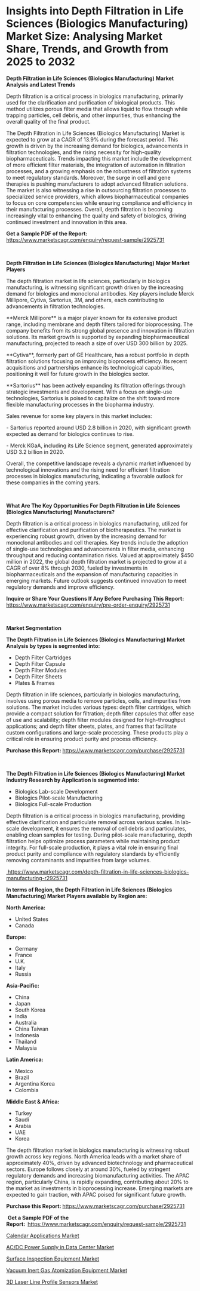 <p><h1>Insights into Depth Filtration in Life Sciences (Biologics Manufacturing) Market Size: Analysing Market Share, Trends, and Growth from 2025 to 2032</h1></p><p><strong>Depth Filtration in Life Sciences (Biologics Manufacturing) Market Analysis and Latest Trends</strong></p>
<p><p>Depth filtration is a critical process in biologics manufacturing, primarily used for the clarification and purification of biological products. This method utilizes porous filter media that allows liquid to flow through while trapping particles, cell debris, and other impurities, thus enhancing the overall quality of the final product. </p><p>The Depth Filtration in Life Sciences (Biologics Manufacturing) Market is expected to grow at a CAGR of 13.9% during the forecast period. This growth is driven by the increasing demand for biologics, advancements in filtration technologies, and the rising necessity for high-quality biopharmaceuticals. Trends impacting this market include the development of more efficient filter materials, the integration of automation in filtration processes, and a growing emphasis on the robustness of filtration systems to meet regulatory standards. Moreover, the surge in cell and gene therapies is pushing manufacturers to adopt advanced filtration solutions. The market is also witnessing a rise in outsourcing filtration processes to specialized service providers, which allows biopharmaceutical companies to focus on core competencies while ensuring compliance and efficiency in their manufacturing processes. Overall, depth filtration is becoming increasingly vital to enhancing the quality and safety of biologics, driving continued investment and innovation in this area.</p></p>
<p><strong>Get a Sample PDF of the Report:&nbsp;</strong> <a href="https://www.marketscagr.com/enquiry/request-sample/2925731?utm_campaign=1944&utm_medium=2&utm_source=Github&utm_content=ia&utm_term=12032025&utm_id=depth-filtration-in-life-sciences-biologics-manufacturing">https://www.marketscagr.com/enquiry/request-sample/2925731</a></p>
<p>&nbsp;</p>
<p><strong>Depth Filtration in Life Sciences (Biologics Manufacturing) Major Market Players</strong></p>
<p><p>The depth filtration market in life sciences, particularly in biologics manufacturing, is witnessing significant growth driven by the increasing demand for biologics and monoclonal antibodies. Key players include Merck Millipore, Cytiva, Sartorius, 3M, and others, each contributing to advancements in filtration technologies.</p><p>**Merck Millipore** is a major player known for its extensive product range, including membrane and depth filters tailored for bioprocessing. The company benefits from its strong global presence and innovation in filtration solutions. Its market growth is supported by expanding biopharmaceutical manufacturing, projected to reach a size of over USD 300 billion by 2025.</p><p>**Cytiva**, formerly part of GE Healthcare, has a robust portfolio in depth filtration solutions focusing on improving bioprocess efficiency. Its recent acquisitions and partnerships enhance its technological capabilities, positioning it well for future growth in the biologics sector.</p><p>**Sartorius** has been actively expanding its filtration offerings through strategic investments and development. With a focus on single-use technologies, Sartorius is poised to capitalize on the shift toward more flexible manufacturing processes in the biopharma industry.</p><p>Sales revenue for some key players in this market includes:</p><p>- Sartorius reported around USD 2.8 billion in 2020, with significant growth expected as demand for biologics continues to rise.</p><p>- Merck KGaA, including its Life Science segment, generated approximately USD 3.2 billion in 2020.</p><p>Overall, the competitive landscape reveals a dynamic market influenced by technological innovations and the rising need for efficient filtration processes in biologics manufacturing, indicating a favorable outlook for these companies in the coming years.</p></p>
<p>&nbsp;</p>
<p><strong>What Are The Key Opportunities For Depth Filtration in Life Sciences (Biologics Manufacturing) Manufacturers?</strong></p>
<p><p>Depth filtration is a critical process in biologics manufacturing, utilized for effective clarification and purification of biotherapeutics. The market is experiencing robust growth, driven by the increasing demand for monoclonal antibodies and cell therapies. Key trends include the adoption of single-use technologies and advancements in filter media, enhancing throughput and reducing contamination risks. Valued at approximately $450 million in 2022, the global depth filtration market is projected to grow at a CAGR of over 8% through 2030, fueled by investments in biopharmaceuticals and the expansion of manufacturing capacities in emerging markets. Future outlook suggests continued innovation to meet regulatory demands and improve efficiency.</p></p>
<p><strong>Inquire or Share Your Questions If Any Before Purchasing This Report:</strong> <a href="https://www.marketscagr.com/enquiry/pre-order-enquiry/2925731?utm_campaign=1944&utm_medium=2&utm_source=Github&utm_content=ia&utm_term=12032025&utm_id=depth-filtration-in-life-sciences-biologics-manufacturing">https://www.marketscagr.com/enquiry/pre-order-enquiry/2925731</a></p>
<p>&nbsp;</p>
<p><strong>Market Segmentation</strong></p>
<p><strong>The Depth Filtration in Life Sciences (Biologics Manufacturing) Market Analysis by types is segmented into:</strong></p>
<p><ul><li>Depth Filter Cartridges</li><li>Depth Filter Capsule</li><li>Depth Filter Modules</li><li>Depth Filter Sheets</li><li>Plates & Frames</li></ul></p>
<p><p>Depth filtration in life sciences, particularly in biologics manufacturing, involves using porous media to remove particles, cells, and impurities from solutions. The market includes various types: depth filter cartridges, which provide a compact solution for filtration; depth filter capsules that offer ease of use and scalability; depth filter modules designed for high-throughput applications; and depth filter sheets, plates, and frames that facilitate custom configurations and large-scale processing. These products play a critical role in ensuring product purity and process efficiency.</p></p>
<p><strong>Purchase this Report:&nbsp;</strong><a href="https://www.marketscagr.com/purchase/2925731?utm_campaign=1944&utm_medium=2&utm_source=Github&utm_content=ia&utm_term=12032025&utm_id=depth-filtration-in-life-sciences-biologics-manufacturing">https://www.marketscagr.com/purchase/2925731</a></p>
<p>&nbsp;</p>
<p><strong>The Depth Filtration in Life Sciences (Biologics Manufacturing) Market Industry Research by Application is segmented into:</strong></p>
<p><ul><li>Biologics Lab-scale Development</li><li>Biologics Pilot-scale Manufacturing</li><li>Biologics Full-scale Production</li></ul></p>
<p><p>Depth filtration is a critical process in biologics manufacturing, providing effective clarification and particulate removal across various scales. In lab-scale development, it ensures the removal of cell debris and particulates, enabling clean samples for testing. During pilot-scale manufacturing, depth filtration helps optimize process parameters while maintaining product integrity. For full-scale production, it plays a vital role in ensuring final product purity and compliance with regulatory standards by efficiently removing contaminants and impurities from large volumes.</p></p>
<p><a href="https://www.marketscagr.com/depth-filtration-in-life-sciences-biologics-manufacturing-r2925731?utm_campaign=1944&utm_medium=2&utm_source=Github&utm_content=ia&utm_term=12032025&utm_id=depth-filtration-in-life-sciences-biologics-manufacturing">&nbsp;https://www.marketscagr.com/depth-filtration-in-life-sciences-biologics-manufacturing-r2925731</a></p>
<p><strong>In terms of Region, the Depth Filtration in Life Sciences (Biologics Manufacturing) Market Players available by Region are:</strong></p>
<p>
    <p> <strong> North America: </strong>
        <ul>
            <li>United States</li>
            <li>Canada</li>
        </ul>
        </p> 
    <p> <strong> Europe: </strong>
        <ul>
            <li>Germany</li>
            <li>France</li>
            <li>U.K.</li>
            <li>Italy</li>
            <li>Russia</li>
        </ul>
        </p> 
    <p> <strong> Asia-Pacific: </strong>
        <ul>
            <li>China</li>
            <li>Japan</li>
            <li>South Korea</li>
            <li>India</li>
            <li>Australia</li>
            <li>China Taiwan</li>
            <li>Indonesia</li>
            <li>Thailand</li>
            <li>Malaysia</li>
        </ul>
        </p> 
    <p> <strong> Latin America: </strong>
        <ul>
            <li>Mexico</li>
            <li>Brazil</li>
            <li>Argentina Korea</li>
            <li>Colombia</li>
        </ul>
        </p> 
    <p> <strong> Middle East & Africa: </strong>
        <ul>
            <li>Turkey</li>
            <li>Saudi</li>
            <li>Arabia</li>
            <li>UAE</li>
            <li>Korea</li>
        </ul>
    </p>
    </p>
<p><p>The depth filtration market in biologics manufacturing is witnessing robust growth across key regions. North America leads with a market share of approximately 40%, driven by advanced biotechnology and pharmaceutical sectors. Europe follows closely at around 30%, fueled by stringent regulatory demands and increasing biomanufacturing activities. The APAC region, particularly China, is rapidly expanding, contributing about 20% to the market as investments in bioprocessing increase. Emerging markets are expected to gain traction, with APAC poised for significant future growth.</p></p>
<p><strong>Purchase this Report: </strong><a href="https://www.marketscagr.com/purchase/2925731?utm_campaign=1944&utm_medium=2&utm_source=Github&utm_content=ia&utm_term=12032025&utm_id=depth-filtration-in-life-sciences-biologics-manufacturing">https://www.marketscagr.com/purchase/2925731</a></p>
<p>&nbsp;<strong>Get a Sample PDF of the Report:&nbsp;&nbsp;</strong><a href="https://www.marketscagr.com/enquiry/request-sample/2925731?utm_campaign=1944&utm_medium=2&utm_source=Github&utm_content=ia&utm_term=12032025&utm_id=depth-filtration-in-life-sciences-biologics-manufacturing">https://www.marketscagr.com/enquiry/request-sample/2925731</a></p>
<p><strong></strong></p>
<p><p><a href="https://github.com/ziringebrur1/Market-Research-Report-List-1/blob/main/calendar-applications-market.md?utm_campaign=1944&utm_medium=2&utm_source=Github&utm_content=ia&utm_term=12032025&utm_id=depth-filtration-in-life-sciences-biologics-manufacturing">Calendar Applications Market</a></p><p><a href="https://github.com/pelegeazlie5/Market-Research-Report-List-1/blob/main/acdc-power-supply-in-data-center-market.md?utm_campaign=1944&utm_medium=2&utm_source=Github&utm_content=ia&utm_term=12032025&utm_id=depth-filtration-in-life-sciences-biologics-manufacturing">AC/DC Power Supply in Data Center Market</a></p><p><a href="https://github.com/Chiragrp22/Market-Research-Report-List-7/blob/main/surface-inspection-equipment-market.md?utm_campaign=1944&utm_medium=2&utm_source=Github&utm_content=ia&utm_term=12032025&utm_id=depth-filtration-in-life-sciences-biologics-manufacturing">Surface Inspection Equipment Market</a></p><p><a href="https://github.com/paulierasho/Market-Research-Report-List-1/blob/main/vacuum-inert-gas-atomization-equipment-market.md?utm_campaign=1944&utm_medium=2&utm_source=Github&utm_content=ia&utm_term=12032025&utm_id=depth-filtration-in-life-sciences-biologics-manufacturing">Vacuum Inert Gas Atomization Equipment Market</a></p><p><a href="https://github.com/perbetpereir/Market-Research-Report-List-1/blob/main/3d-laser-line-profile-sensors-market.md?utm_campaign=1944&utm_medium=2&utm_source=Github&utm_content=ia&utm_term=12032025&utm_id=depth-filtration-in-life-sciences-biologics-manufacturing">3D Laser Line Profile Sensors Market</a></p></p>